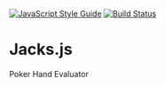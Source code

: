 [![JavaScript Style Guide](https://img.shields.io/badge/code_style-standard-brightgreen.svg)](https://standardjs.com)
[![Build Status](https://travis-ci.com/Cheran-Senthil/Jacks.js.svg?token=5TaxPzye68Ye2xzmwxJu&branch=master)](https://travis-ci.com/Cheran-Senthil/Jacks.js)

# Jacks.js
Poker Hand Evaluator
